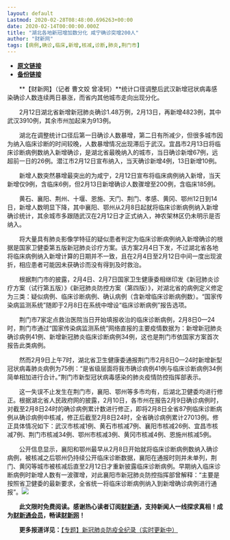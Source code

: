 ```yaml
---
layout: default
Lastmod: 2020-02-28T08:48:00.696263+00:00
date: 2020-02-14T00:00:00.000Z
title: "湖北各地新冠增加数分化 咸宁确诊突增200人"
author: "财新网"
tags: [病例,确诊,临床,新增,核减,诊断,肺炎,荆门市]
---
```


* [**原文链接**](http://www.caixin.com/2020-02-14/101515421.html)
* [**备份链接**](http://archive.is/X0NLU)


　　**【财新网】（记者 曹文姣 曾凌轲）**统计口径调整后武汉新增冠状病毒感染确诊人数连续两日暴涨，而省内其他城市走向出现分化。

　　2月12日湖北省新增新冠肺炎确诊1.48万例，2月13日，再新增4823例，其中武汉3910例，其余市州加起来为913例。

　　湖北在调整统计口径后第一日确诊人数暴增，第二日有所减少，但很多城市因为纳入临床诊断的时间较晚，人数暴增情况出现滞后于武汉。宜昌市2月13日将临床诊断病例数纳入新增确诊，是湖北省最晚纳入的城市，当日确诊新增67例，远超前一日的26例。潜江市2月12日宣布纳入，当天确诊新增4例，13日新增10例。

　　新增人数突然暴增最突出的为咸宁，2月12日宣布将临床病例纳入新增，当天新增仅9例，含临床6例，但2月13日新增确诊人数骤增至200例，含临床185例。

　　黄石、襄阳、荆州、十堰、恩施、天门、荆门、孝感、黄冈、鄂州12日到14日，新增人数明显下降，其中襄阳、鄂州从2月8日起就将临床诊断病例纳入新增确诊统计，其余城市多跟随武汉在2月12日才正式纳入，神农架林区仍未明示是否纳入。

　　将大量具有肺炎影像学特征的疑似患者判定为临床诊断病例纳入新增确诊的根据是国家卫健委第五版新冠肺炎诊疗方案。该方案2月4日下发，不过湖北省各地将临床病例纳入新增计算的日期并不一致，且在2月4日至2月12日中间一度出现波折，相应患者可能因未获确诊而没有得到及时救治。

　　根据荆门市的披露，2月4日、2月7日国家卫生健康委相继印发《新冠肺炎诊疗方案（试行第五版）》《新冠肺炎防控方案（第四版）》，对湖北省的病例定义修定为三类：疑似病例、临床诊断病例、确认病例（含新增临床诊断病例数）。“国家传染病监测系统”随即于2月8日在系统中增设“临床诊断病例”报告选项。

　　荆门市7家定点救治医院当日开始填报收治的临床诊断病例，2月8日0—24时，荆门市通过“国家传染病监测系统”网络直报的主要疫情数据为：新增新冠肺炎确诊病例41例、新增新冠肺炎临床诊断病例34例，这也是荆门市依国家方案首次报告此类病例。

　　然而2月9日上午7时，湖北省卫生健康委通报荆门市2月8日0—24时新增新型冠状病毒肺炎病例为75例：“是省级层面将我市确诊病例41例与临床诊断病例34例简单相加进行合计。”荆门市新型冠状病毒感染的肺炎疫情防控指挥部表示。

　　这一失误不止发生在荆门市，襄阳、鄂州等多市均有，后湖北卫健委均进行修正。根据湖北省人民政府网的披露，2月10日，各市州在报告2月9日确诊病例时，对截至2月8日24时的确诊病例累计数进行修正，即将2月8日全省87例临床诊断病例从确诊病例中核减，修正后截至2月8日24时，全省确诊病例累计27013例。修正具体情况如下：武汉市核减1例、黄石市核减7例、襄阳市核减26例、宜昌市核减7例、荆门市核减34例、鄂州市核减3例、黄冈市核减4例、恩施州核减5例。

　　公开信息显示，襄阳和鄂州最早从2月8日开始就将临床诊断病例数纳入确诊病例，被核减之后鄂州仍持续公开临床诊断数据，襄阳在通报时则并未单列，荆门、黄冈等城市被核减后直至2月12日才重新披露临床诊断病例。早期纳入临床诊断病例时新增人数有一波骤增，对此襄阳市新冠肺炎防控指挥部曾解释：“主要是按照省卫健委的最新要求，全省统一将临床诊断病例纳入到新增确诊病例进行通报”。[![](/images/post/d02a42d9cb3dec9320e5f550278911c7.ico)](http://www.caixin.com/2020-02-14/101515421.html)

　　**此文限时免费阅读。感谢热心读者订阅[财新通](http://mall.caixin.com/mall/web/product/product.html?id=733&originReferrer=appfree&channelSource=appfree)，支持新闻人一线探求真相！成为[财新通会员](http://mall.caixin.com/mall/web/list/list.html?type=127&originReferrer=appfree&channelSource=appfree)，畅读[财新网](https://datayi.cn/1lnZaaidYRRn)！**

　　**更多报道详见：**[【专题】新冠肺炎防疫全纪录（实时更新中）](http://m.app.caixin.com/m_topic_detail/1473.html)

